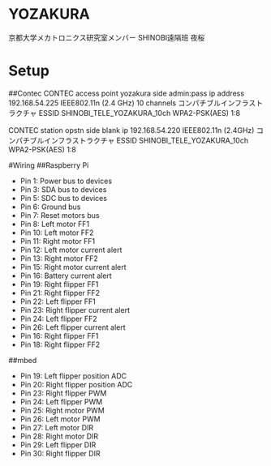 YOZAKURA
========

京都大学メカトロニクス研究室メンバー
SHINOBI遠隔班
夜桜

Setup
=====
##Contec
CONTEC access point yozakura side    admin:pass
ip address 192.168.54.225
IEEE802.11n (2.4 GHz)  10 channels
コンパチブルインフラストラクチャ
ESSID SHINOBI_TELE_YOZAKURA_10ch
WPA2-PSK(AES)
1:8

CONTEC station opstn side     blank
ip 192.168.54.220
IEEE802.11n (2.4GHz)
コンパチブルインフラストラクチャ
ESSID SHINOBI_TELE_YOZAKURA_10ch
WPA2-PSK(AES)
1:8

#Wiring
##Raspberry Pi
* Pin 1: Power bus to devices
* Pin 3: SDA bus to devices
* Pin 5: SDC bus to devices
* Pin 6: Ground bus
* Pin 7: Reset motors bus
* Pin 8: Left motor FF1
* Pin 10: Left motor FF2
* Pin 11: Right motor FF1
* Pin 12: Left motor current alert
* Pin 13: Right motor FF2
* Pin 15: Right motor current alert
* Pin 16: Battery current alert
* Pin 19: Right flipper FF1
* Pin 21: Right flipper FF2
* Pin 22: Left flipper FF1
* Pin 23: Right flipper current alert
* Pin 24: Left flipper FF2
* Pin 26: Left flipper current alert
* Pin 16: Right flipper FF1
* Pin 18: Right flipper FF2

##mbed
* Pin 19: Left flipper position ADC
* Pin 20: Right flipper position ADC
* Pin 23: Right flipper PWM
* Pin 24: Left flipper PWM
* Pin 25: Right motor PWM
* Pin 26: Left motor PWM
* Pin 27: Left motor DIR
* Pin 28: Right motor DIR
* Pin 29: Left flipper DIR
* Pin 30: Right flipper DIR
